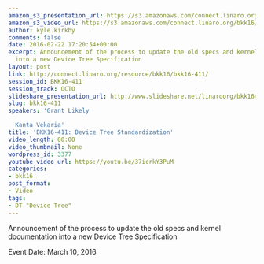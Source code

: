 ```yaml
---
amazon_s3_presentation_url: https://s3.amazonaws.com/connect.linaro.org/bkk16/Presentations/Thursday/BKK16-411.pdf
amazon_s3_video_url: https://s3.amazonaws.com/connect.linaro.org/bkk16/Videos/Thursday/BKK16-411%20Device%20Tree%20Standardization.mp4
author: kyle.kirkby
comments: false
date: 2016-02-22 17:20:54+00:00
excerpt: Announcement of the process to update the old specs and kernel documentation
  into a new Device Tree Specification
layout: post
link: http://connect.linaro.org/resource/bkk16/bkk16-411/
session_id: BKK16-411
session_track: OCTO
slideshare_presentation_url: http://www.slideshare.net/linaroorg/bkk16411-devicetree-specification
slug: bkk16-411
speakers: 'Grant Likely

  Kanta Vekaria'
title: 'BKK16-411: Device Tree Standardization'
video_length: 00:00
video_thumbnail: None
wordpress_id: 3377
youtube_video_url: https://youtu.be/37icrkY3PuM
categories:
- bkk16
post_format:
- Video
tags:
- DT "Device Tree"
---
```


Announcement of the process to update the old specs and kernel documentation into a new Device Tree Specification

Event Date: March 10, 2016
